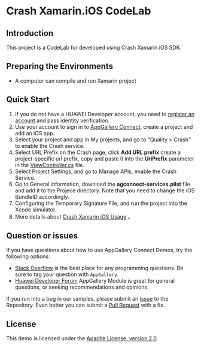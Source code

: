 # Crash Xamarin.iOS CodeLab

## Introduction

This project is a CodeLab for developed using Crash Xamarin.iOS SDK.

## Preparing the Environments
* A computer can compile and run Xamarin project

## Quick Start

1. If you do not have a HUAWEI Developer account, you need to [register an account](https://developer.huawei.com/consumer/en/doc/start/registration-and-verification-0000001053628148) and pass identity verification.
2. Use your account to sign in to [AppGallery Connect](https://developer.huawei.com/consumer/en/doc/development/AppGallery-connect-Guides/agc-get-started), create a project and add an iOS app.
3. Select your project and app in My projects, and go to "Quality > Crash" to enable the Crash service.
4. Select URL Prefix on the Crash page, click **Add URL prefix** create a project-specific url prefix, copy and paste it into the **UriPrefix** parameter in the  [ViewController.cs](./AppLinkingCodelab/ViewController.cs)  file.
5. Select Project Settings, and go to Manage APIs, enable the Crash Service.
6. Go to General information, download the **agconnect-services.plist** file and add it to the Projece directory. Note that you need to change the iOS BundleID accordingly.
7. Configuring the Temporary Signature File, and run the project into the Xcode simulator.
8. More details about [Crash Xamarin iOS Usage](https://developer.huawei.com/consumer/cn/doc/development/AppGallery-connect-Guides/agc-applinking-xamarin-ios-usage-0000001083247709) 。

## Question or issues

If you have questions about how to use AppGallery Connect Demos, try the following options:
* [Stack Overflow](https://stackoverflow.com/) is the best place for any programming questions. Be sure to tag your question with `AppGallery`.
* [Huawei Developer Forum](https://forums.developer.huawei.com/forumPortal/en/home) AppGallery Module is great for general questions, or seeking recommendations and opinions.

If you run into a bug in our samples, please submit an [issue](https://github.com/AppGalleryConnect/agc-demos/issues) to the Repository. Even better you can submit a [Pull Request](https://github.com/AppGalleryConnect/agc-demos/pulls) with a fix.

## License
This demo is licensed under the [Apache License, version 2.0](http://www.apache.org/licenses/LICENSE-2.0).
